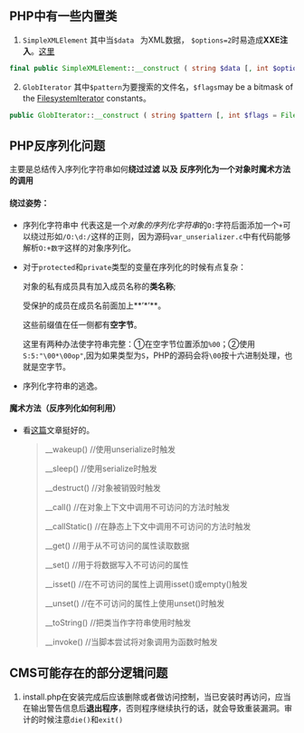 ## PHP中有一些内置类

1. `SimpleXMLElement`  其中当`$data ` 为XML数据， `$options=2`时易造成**XXE注入**。[这里](https://www.php.net/manual/en/libxml.constants.php)

```php
final public SimpleXMLElement::__construct ( string $data [, int $options = 0 [, bool $data_is_url = FALSE [, string $ns = "" [, bool $is_prefix = FALSE ]]]] )
```
2. `GlobIterator` 其中`$pattern`为要搜索的文件名，`$flags`may be a bitmask of the [FilesystemIterator](https://www.php.net/manual/zh/class.filesystemiterator.php) constants。

```php
public GlobIterator::__construct ( string $pattern [, int $flags = FilesystemIterator::KEY_AS_PATHNAME | FilesystemIterator::CURRENT_AS_FILEINFO ] )
```

## PHP反序列化问题

主要是总结传入序列化字符串如何**绕过过滤 **以及 反序列化为一个对象时**魔术方法的调用**

#### 绕过姿势：

- 序列化字符串中 代表这是一个*对象的序列化字符串*的`O:`字符后面添加一个`+`可以绕过形如`/O:\d:/`这样的正则，因为源码`var_unserializer.c`中有代码能够解析`O:+数字`这样的对象序列化。

- 对于`protected`和`private`类型的变量在序列化的时候有点复杂：

  对象的私有成员具有加入成员名称的**类名称**;

  受保护的成员在成员名前面加上**’*’**。

  这些前缀值在任一侧都有**空字节**。

  这里有两种办法使字符串完整：①在空字节位置添加`%00`；②使用`S:5:"\00*\00op"`,因为如果类型为`S`，PHP的源码会将`\00`按十六进制处理，也就是空字节。

- 序列化字符串的逃逸。

#### 魔术方法（反序列化如何利用）

- 看[这篇](https://www.cnblogs.com/20175211lyz/p/11403397.html)文章挺好的。

  > __wakeup() //使用unserialize时触发
  >
  > __sleep() //使用serialize时触发
  >
  > __destruct() //对象被销毁时触发
  >
  > __call() //在对象上下文中调用不可访问的方法时触发
  >
  > __callStatic() //在静态上下文中调用不可访问的方法时触发
  >
  > __get() //用于从不可访问的属性读取数据
  >
  > __set() //用于将数据写入不可访问的属性
  >
  > __isset() //在不可访问的属性上调用isset()或empty()触发
  >
  > __unset() //在不可访问的属性上使用unset()时触发
  >
  > __toString() //把类当作字符串使用时触发
  >
  > __invoke() //当脚本尝试将对象调用为函数时触发

## CMS可能存在的部分逻辑问题

1. install.php在安装完成后应该删除或者做访问控制，当已安装时再访问，应当在输出警告信息后**退出程序**，否则程序继续执行的话，就会导致重装漏洞。审计的时候注意`die()`和`exit()`

